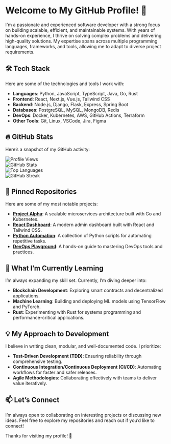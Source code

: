 # Welcome to My GitHub Profile! 👋  

I'm a passionate and experienced software developer with a strong focus on building scalable, efficient, and maintainable systems. With years of hands-on experience, I thrive on solving complex problems and delivering high-quality solutions. My expertise spans across multiple programming languages, frameworks, and tools, allowing me to adapt to diverse project requirements.  

## 🛠️ Tech Stack  
Here are some of the technologies and tools I work with:  
- **Languages**: Python, JavaScript, TypeScript, Java, Go, Rust  
- **Frontend**: React, Next.js, Vue.js, Tailwind CSS  
- **Backend**: Node.js, Django, Flask, Express, Spring Boot  
- **Databases**: PostgreSQL, MySQL, MongoDB, Redis  
- **DevOps**: Docker, Kubernetes, AWS, GitHub Actions, Terraform  
- **Other Tools**: Git, Linux, VSCode, Jira, Figma  

## 🔥 GitHub Stats  
Here’s a snapshot of my GitHub activity:  

![Profile Views](https://komarev.com/ghpvc/?username=nolagerholdnova573&color=blue)  
![GitHub Stats](https://github-readme-stats.vercel.app/api?username=nolagerholdnova573&show_icons=true&theme=radical)  
![Top Languages](https://github-readme-stats.vercel.app/api/top-langs/?username=nolagerholdnova573&layout=compact&theme=radical)  
![GitHub Streak](https://github-readme-streak-stats.herokuapp.com/?user=nolagerholdnova573&theme=radical)  

## 📌 Pinned Repositories  
Here are some of my most notable projects:  
- **[Project Alpha](https://github.com/nolagerholdnova573/project-alpha)**: A scalable microservices architecture built with Go and Kubernetes.  
- **[React Dashboard](https://github.com/nolagerholdnova573/react-dashboard)**: A modern admin dashboard built with React and Tailwind CSS.  
- **[Python Automation](https://github.com/nolagerholdnova573/python-automation)**: A collection of Python scripts for automating repetitive tasks.  
- **[DevOps Playground](https://github.com/nolagerholdnova573/devops-playground)**: A hands-on guide to mastering DevOps tools and practices.  

## 🌱 What I’m Currently Learning  
I’m always expanding my skill set. Currently, I’m diving deeper into:  
- **Blockchain Development**: Exploring smart contracts and decentralized applications.  
- **Machine Learning**: Building and deploying ML models using TensorFlow and PyTorch.  
- **Rust**: Experimenting with Rust for systems programming and performance-critical applications.  

## 💡 My Approach to Development  
I believe in writing clean, modular, and well-documented code. I prioritize:  
- **Test-Driven Development (TDD)**: Ensuring reliability through comprehensive testing.  
- **Continuous Integration/Continuous Deployment (CI/CD)**: Automating workflows for faster and safer releases.  
- **Agile Methodologies**: Collaborating effectively with teams to deliver value iteratively.  

## 📫 Let’s Connect  
I’m always open to collaborating on interesting projects or discussing new ideas. Feel free to explore my repositories and reach out if you’d like to connect!  

Thanks for visiting my profile! 🚀
